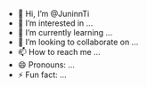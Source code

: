 - 👋 Hi, I’m @JuninnTi
- 👀 I’m interested in ...
- 🌱 I’m currently learning ...
- 💞️ I’m looking to collaborate on ...
- 📫 How to reach me ...
- 😄 Pronouns: ...
- ⚡ Fun fact: ...

<!---
JuninnTi/JuninnTi is a ✨ special ✨ repository because its `README.md` (this file) appears on your GitHub profile.
You can click the Preview link to take a look at your changes.
--->

